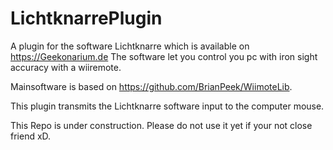 # LichtknarrePlugin
A plugin for the software Lichtknarre which is available on https://Geekonarium.de The software let you control you pc with iron sight accuracy with a wiiremote.

Mainsoftware is based on https://github.com/BrianPeek/WiimoteLib.

This plugin transmits the Lichtknarre software input to the computer mouse.

This Repo is under construction. Please do not use it yet if your not close friend xD.
